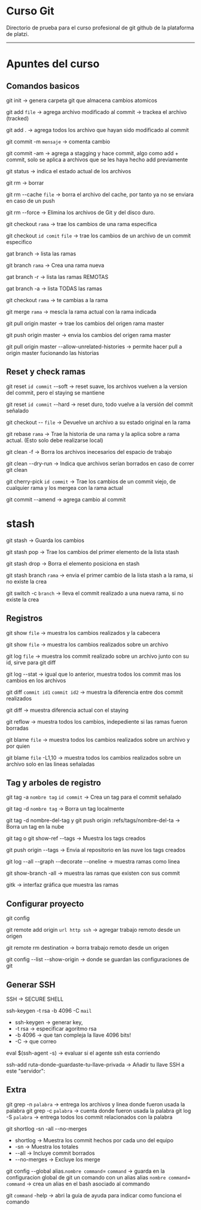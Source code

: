# Curso Git
Directorio de prueba para el curso profesional de git github de la plataforma de platzi.

***

# Apuntes del curso

## Comandos basicos

git init &rarr; genera carpeta git que almacena cambios atomicos

git add `file`  			&rarr; agrega archivo modificado al commit  &rarr; trackea el archivo (tracked)

git add . 					&rarr; agrega todos los archivo que hayan sido modificado al commit

git commit -m `mensaje` 	&rarr; comenta cambio

git commit -am 				&rarr; agrega a stagging y hace commit, algo como add + commit, solo se aplica a archivos que se les haya hecho add previamente

git status 					&rarr; indica el estado actual de los archivos

git rm &rarr; borrar

git rm --cache `file`		&rarr; borra el archivo del cache, por tanto ya no se enviara en caso de un push

git rm --force				&rarr; Elimina los archivos de Git y del disco duro. 

git checkout `rama`					&rarr;	trae los cambios de una rama especifica

git checkout `id comit` `file` 		&rarr;	trae los cambios de un archivo de un commit especifico

gat branch 							&rarr; lista las ramas

git branch `rama`					&rarr; Crea una rama nueva

gat branch -r							&rarr; lista las ramas REMOTAS

gat branch -a							&rarr; lista TODAS las ramas

git checkout `rama`					&rarr; te cambias  a la rama

git merge `rama` 					&rarr; mescla la rama actual con la rama indicada

git pull origin master 				&rarr; trae los cambios del origen rama master

git push origin master				&rarr; envia los cambios del origen rama master

git pull origin master --allow-unrelated-histories		&rarr;	 permite hacer pull a origin master fucionando las historias

## Reset y check ramas

git reset `id commit` --soft			&rarr; reset suave, los archivos vuelven a la version del commit, pero el staying se mantiene

git reset `id commit` --hard			&rarr; reset duro, todo vuelve a la versión del commit señalado

git checkout -- `file`                  &rarr; Devuelve un archivo a su estado original en la rama

git rebase `rama`                       &rarr; Trae la historia de una rama y la aplica sobre a rama actual. (Esto solo debe realizarse local)

git clean -f                            &rarr; Borra los archivos inecesarios del espacio de trabajo

git clean --dry-run                     &rarr; Indica que archivos serían borrados en caso de correr git clean

git cherry-pick `id commit`              &rarr; Trae los cambios de un commit viejo, de cualquier rama y los mergea con la rama actual

git commit --amend 		                &rarr; agrega cambio al commit

# stash

git stash                               &rarr; Guarda los cambios    

git stash pop                           &rarr; Trae los cambios del primer elemento de la lista stash 

git stash drop                          &rarr; Borra el elemento posiciona en stash

git stash branch `rama`                        &rarr; envia el primer cambio de la lista stash a la rama, si no existe la crea  

git switch -c `branch`              &rarr; lleva el commit realizado a una nueva rama, si no existe la crea


## Registros

git show `file` 			&rarr; muestra los cambios realizados y la cabecera

git show `file` 			&rarr; muestra los cambios realizados sobre un archivo

git log `file`				&rarr; muestra los commit realizado sobre un archivo junto con su id, sirve para git diff

git log --stat   			&rarr; igual que lo anterior, muestra todos los commit mas los cambios en los archivos

git diff `commit id1` `commit id2` 	&rarr; muestra la diferencia entre dos commit realizados 

git diff								&rarr; muestra diferencia actual con el staying

git reflow                  &rarr; muestra todos los cambios, indepediente si las ramas fueron borradas

git blame `file`             &rarr; muestra todos los cambios realizados sobre un archivo y por quien

git blame `file` -L1,10            &rarr; muestra todos los cambios realizados sobre un archivo solo en las lineas señaladas

## Tag y arboles de registro

git tag -a `nombre tag` `id commit`			    &rarr; Crea un tag para el commit señalado

git tag -d `nombre tag`							&rarr; Borra un tag localmente

git tag -d nombre-del-tag y git push origin :refs/tags/nombre-del-ta       &rarr; Borra un tag en la nube

git tag o git show-ref --tags					&rarr; Muestra los tags creados

git push origin --tags							&rarr; Envia al repositorio en las nuve los tags creados

git log --all --graph --decorate --oneline		&rarr; muestra ramas como linea

git show-branch -all                    &rarr; muestra las ramas que existen con sus commit    

gitk                                    &rarr; interfaz gráfica que muestra las ramas


## Configurar proyecto

git config

git remote add origin `url http ssh`		&rarr; agregar trabajo remoto desde un origen

git remote rm destination					&rarr; borra trabajo remoto desde un origen


git config --list --show-origin 		&rarr;	donde se guardan las configuraciones de git


## Generar SSH
SSH &rarr; SECURE SHELL

ssh-keygen -t rsa -b 4096 -C `mail`
* ssh-keygen 	&rarr; generar key,
* -t rsa 		&rarr; especificar agoritmo rsa 
* -b 4096 	&rarr; que tan compleja la llave 4096 bits!
* -C 			&rarr; que correo



eval $(ssh-agent -s) 							&rarr; evaluar si el agente ssh esta corriendo

ssh-add ruta-donde-guardaste-tu-llave-privada	&rarr; Añadir tu llave SSH a este "servidor":


## Extra

git grep -n `palabra`       &rarr; entrega los archivos y linea donde fueron usada la palabra
git grep -c `palabra`       &rarr; cuenta donde fueron usada la palabra
git log -S `palabra`        &rarr; entrega todos los commit relacionados con la palabra


git shortlog -sn  -all --no-merges
* shortlog          &rarr;  Muestra los commit hechos por cada uno del equipo
* -sn               &rarr;  Muestra los totales
* --all              &rarr;  Incluye commit borrados
* --no-merges       &rarr;  Excluye los merge


git config --global alias.`nombre command`= `command`             &rarr; guarda en la configuracion global de git un comando con un alias
alias `nombre command`= `command`                                 &rarr; crea un alias en el bash asociado al commando

git `command` -help            &rarr; abri la guía de ayuda para indicar como funciona el comando      


